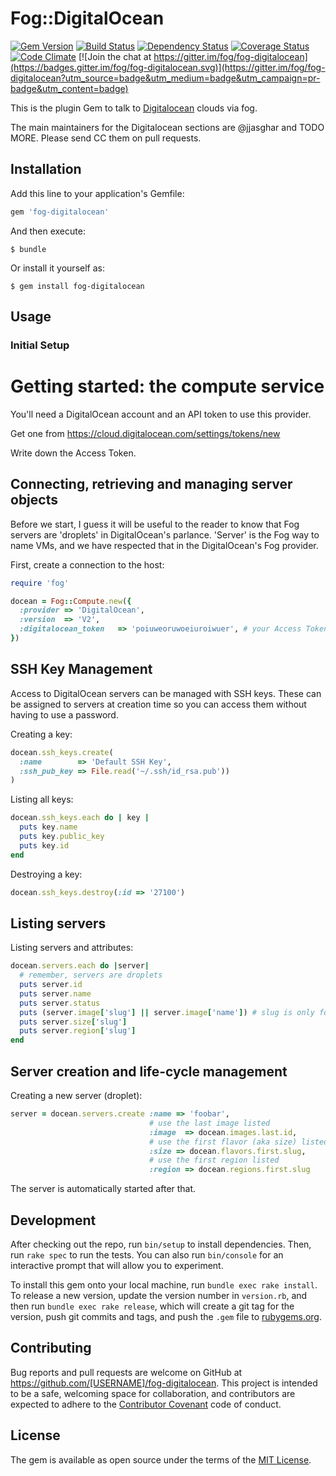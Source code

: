 # Fog::DigitalOcean

[![Gem Version](https://badge.fury.io/rb/fog-digitalocean.svg)](http://badge.fury.io/rb/fog-digitalocean) [![Build Status](https://travis-ci.org/fog/fog-digitalocean.svg?branch=master)](https://travis-ci.org/fog/fog-digitalocean) [![Dependency Status](https://gemnasium.com/fog/fog-digitalocean.svg)](https://gemnasium.com/fog/fog-digitalocean) [![Coverage Status](https://coveralls.io/repos/github/fog/fog-digitalocean/badge.svg?branch=master)](https://coveralls.io/github/fog/fog-digitalocean?branch=master) [![Code Climate](https://codeclimate.com/github/fog/fog-digitalocean.png)](https://codeclimate.com/github/fog/fog-digitalocean) [![Join the chat at https://gitter.im/fog/fog-digitalocean](https://badges.gitter.im/fog/fog-digitalocean.svg)](https://gitter.im/fog/fog-digitalocean?utm_source=badge&utm_medium=badge&utm_campaign=pr-badge&utm_content=badge)

This is the plugin Gem to talk to [Digitalocean](http://digitalocean.org) clouds via fog.

The main maintainers for the Digitalocean sections are @jjasghar and TODO MORE. Please send CC them on pull requests.

## Installation

Add this line to your application's Gemfile:

```ruby
gem 'fog-digitalocean'
```

And then execute:

    $ bundle

Or install it yourself as:

    $ gem install fog-digitalocean

## Usage

### Initial Setup


# Getting started: the compute service

You'll need a DigitalOcean account and an API token to use this provider.

Get one from https://cloud.digitalocean.com/settings/tokens/new

Write down the Access Token.

## Connecting, retrieving and managing server objects

Before we start, I guess it will be useful to the reader to know
that Fog servers are 'droplets' in DigitalOcean's parlance.
'Server' is the Fog way to name VMs, and we have
respected that in the DigitalOcean's Fog provider.

First, create a connection to the host:

```ruby
require 'fog'

docean = Fog::Compute.new({
  :provider => 'DigitalOcean',
  :version  => 'V2',
  :digitalocean_token   => 'poiuweoruwoeiuroiwuer', # your Access Token here
})
```

## SSH Key Management

Access to DigitalOcean servers can be managed with SSH keys. These can be assigned to servers at creation time so you can access them without having to use a password.

Creating a key:

```ruby
docean.ssh_keys.create(
  :name        => 'Default SSH Key',
  :ssh_pub_key => File.read('~/.ssh/id_rsa.pub'))
)
```

Listing all keys:

```ruby
docean.ssh_keys.each do | key |
  puts key.name
  puts key.public_key
  puts key.id
end
```

Destroying a key:

```ruby
docean.ssh_keys.destroy(:id => '27100')
```
## Listing servers

Listing servers and attributes:

```ruby
docean.servers.each do |server|
  # remember, servers are droplets
  puts server.id
  puts server.name
  puts server.status
  puts (server.image['slug'] || server.image['name']) # slug is only for public images, private images use name
  puts server.size['slug']
  puts server.region['slug']
end
```

## Server creation and life-cycle management

Creating a new server (droplet):

```ruby
server = docean.servers.create :name => 'foobar',
                               # use the last image listed
                               :image  => docean.images.last.id,
                               # use the first flavor (aka size) listed
                               :size => docean.flavors.first.slug,
                               # use the first region listed
                               :region => docean.regions.first.slug
```

The server is automatically started after that.

## Development

After checking out the repo, run `bin/setup` to install dependencies. Then, run `rake spec` to run the tests. You can also run `bin/console` for an interactive prompt that will allow you to experiment.

To install this gem onto your local machine, run `bundle exec rake install`. To release a new version, update the version number in `version.rb`, and then run `bundle exec rake release`, which will create a git tag for the version, push git commits and tags, and push the `.gem` file to [rubygems.org](https://rubygems.org).

## Contributing

Bug reports and pull requests are welcome on GitHub at https://github.com/[USERNAME]/fog-digitalocean. This project is intended to be a safe, welcoming space for collaboration, and contributors are expected to adhere to the [Contributor Covenant](http://contributor-covenant.org) code of conduct.


## License

The gem is available as open source under the terms of the [MIT License](http://opensource.org/licenses/MIT).
